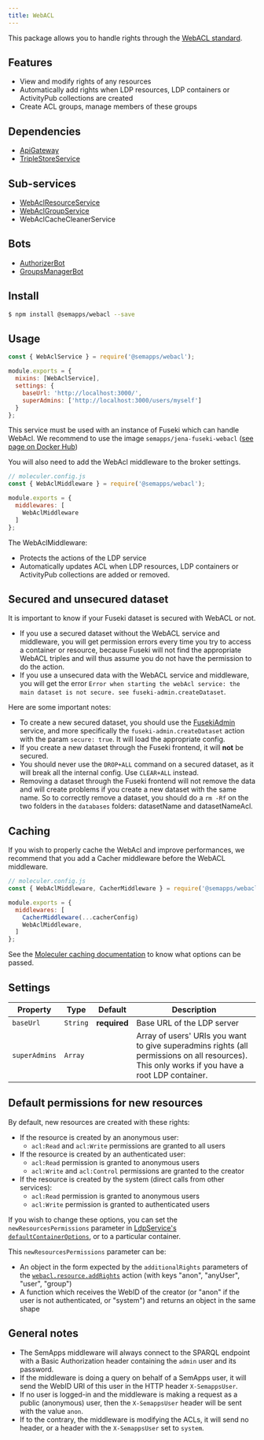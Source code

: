 ```yaml
---
title: WebACL
---
```


This package allows you to handle rights through the [WebACL standard](https://github.com/solid/web-access-control-spec).

## Features
- View and modify rights of any resources
- Automatically add rights when LDP resources, LDP containers or ActivityPub collections are created
- Create ACL groups, manage members of these groups

## Dependencies
- [ApiGateway](https://moleculer.services/docs/0.14/moleculer-web.html)
- [TripleStoreService](../triplestore.md)

## Sub-services
- [WebAclResourceService](resource.md)
- [WebAclGroupService](group.md)
- WebAclCacheCleanerService

## Bots
- [AuthorizerBot](authorizer.md)
- [GroupsManagerBot](groups-manager.md)

## Install

```bash
$ npm install @semapps/webacl --save
```

## Usage

```js
const { WebAclService } = require('@semapps/webacl');

module.exports = {
  mixins: [WebAclService],
  settings: {
    baseUrl: 'http://localhost:3000/',
    superAdmins: ['http://localhost:3000/users/myself']
  }
};
```

This service must be used with an instance of Fuseki which can handle WebAcl.
We recommend to use the image `semapps/jena-fuseki-webacl` ([see page on Docker Hub](https://hub.docker.com/r/semapps/jena-fuseki-webacl))

You will also need to add the WebAcl middleware to the broker settings.

```js
// moleculer.config.js
const { WebAclMiddleware } = require('@semapps/webacl');

module.exports = {
  middlewares: [
    WebAclMiddleware
  ]
};
```

The WebAclMiddleware:
- Protects the actions of the LDP service
- Automatically updates ACL when LDP resources, LDP containers or ActivityPub collections are added or removed.

## Secured and unsecured dataset

It is important to know if your Fuseki dataset is secured with WebACL or not. 

- If you use a secured dataset without the WebACL service and middleware, you will get permission errors every time you try to access a container or resource, because Fuseki will not find the appropriate WebACL triples and will thus assume you do not have the permission to do the action.
- If you use a unsecured data with the WebACL service and middleware, you will get the error `Error when starting the webAcl service: the main dataset is not secure. see fuseki-admin.createDataset`.

Here are some important notes:

- To create a new secured dataset, you should use the [FusekiAdmin](../fuseki-admin.md) service, and more specifically the `fuseki-admin.createDataset` action with the param `secure: true`. It will load the appropriate config.
- If you create a new dataset through the Fuseki frontend, it will **not** be secured.
- You should never use the `DROP+ALL` command on a secured dataset, as it will break all the internal config. Use `CLEAR+ALL` instead.
- Removing a dataset through the Fuseki frontend will not remove the data and will create problems if you create a new dataset with the same name. So to correctly remove a dataset, you should do a `rm -Rf` on the two folders in the `databases` folders: datasetName and datasetNameAcl.

## Caching

If you wish to properly cache the WebAcl and improve performances, we recommend that you add a Cacher middleware before the WebACL middleware.

```js
// moleculer.config.js
const { WebAclMiddleware, CacherMiddleware } = require('@semapps/webacl');

module.exports = {
  middlewares: [
    CacherMiddleware(...cacherConfig)
    WebAclMiddleware,
  ]
};
```

See the [Moleculer caching documentation](https://moleculer.services/docs/0.14/caching.html) to know what options can be passed.


## Settings

| Property | Type | Default | Description |
| -------- | ---- | ------- | ----------- |
| `baseUrl`|`String` | **required**| Base URL of the LDP server |
| `superAdmins`|`Array` | | Array of users' URIs you want to give superadmins rights (all permissions on all resources). This only works if you have a root LDP container. |


## Default permissions for new resources

By default, new resources are created with these rights:

- If the resource is created by an anonymous user:
  - `acl:Read` and `acl:Write` permissions are granted to all users
- If the resource is created by an authenticated user:
  - `acl:Read` permission is granted to anonymous users
  - `acl:Write` and `acl:Control` permissions are granted to the creator
- If the resource is created by the system (direct calls from other services):
  - `acl:Read` permission is granted to anonymous users
  - `acl:Write` permission is granted to authenticated users

If you wish to change these options, you can set the `newResourcesPermissions` parameter in [LdpService's `defaultContainerOptions`](../ldp/index.md#settings), or to a particular container.

This `newResourcesPermissions` parameter can be:
- An object in the form expected by the `additionalRights` parameters of the [`webacl.resource.addRights`](resource.md#webaclresourceaddrights) action (with keys "anon", "anyUser", "user", "group")
- A function which receives the WebID of the creator (or "anon" if the user is not authenticated, or "system") and returns an object in the same shape


## General notes

- The SemApps middleware will always connect to the SPARQL endpoint with a Basic Authorization header containing the `admin` user and its password.
- If the middleware is doing a query on behalf of a SemApps user, it will send the WebID URI of this user in the HTTP header `X-SemappsUser`.
- If no user is logged-in and the middleware is making a request as a public (anonymous) user, then the `X-SemappsUser` header will be sent with the value `anon`.
- If to the contrary, the middleware is modifying the ACLs, it will send no header, or a header with the `X-SemappsUser` set to `system`.
